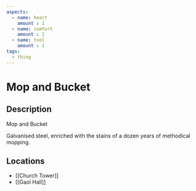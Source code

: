 ```yaml
---
aspects: 
  - name: heart
    amount : 1
  - name: comfort
    amount : 1
  - name: tool
    amount : 1
tags:
  - thing
---
```


# Mop and Bucket

## Description
Mop and Bucket

Galvanised steel, enriched with the stains of a dozen years of methodical mopping.
## Locations
- [[Church Tower]]
- [[Gaol Hall]]